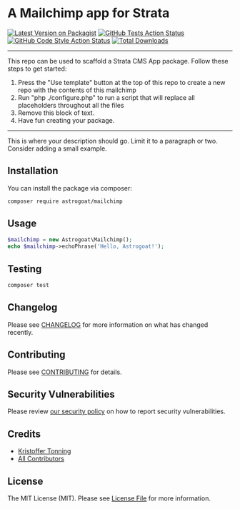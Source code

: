# A Mailchimp app for Strata

[![Latest Version on Packagist](https://img.shields.io/packagist/v/astrogoat/mailchimp.svg?style=flat-square)](https://packagist.org/packages/astrogoat/mailchimp)
[![GitHub Tests Action Status](https://img.shields.io/github/workflow/status/astrogoat/mailchimp/run-tests?label=tests)](https://github.com/astrogoat/mailchimp/actions?query=workflow%3Arun-tests+branch%3Amain)
[![GitHub Code Style Action Status](https://img.shields.io/github/workflow/status/astrogoat/mailchimp/Check%20&%20fix%20styling?label=code%20style)](https://github.com/astrogoat/mailchimp/actions?query=workflow%3A"Check+%26+fix+styling"+branch%3Amain)
[![Total Downloads](https://img.shields.io/packagist/dt/astrogoat/mailchimp.svg?style=flat-square)](https://packagist.org/packages/astrogoat/mailchimp)

---
This repo can be used to scaffold a Strata CMS App package. Follow these steps to get started:

1. Press the "Use template" button at the top of this repo to create a new repo with the contents of this mailchimp
2. Run "php ./configure.php" to run a script that will replace all placeholders throughout all the files
3. Remove this block of text.
4. Have fun creating your package.
---

This is where your description should go. Limit it to a paragraph or two. Consider adding a small example.

## Installation

You can install the package via composer:

```bash
composer require astrogoat/mailchimp
```

## Usage

```php
$mailchimp = new Astrogoat\Mailchimp();
echo $mailchimp->echoPhrase('Hello, Astrogoat!');
```

## Testing

```bash
composer test
```

## Changelog

Please see [CHANGELOG](CHANGELOG.md) for more information on what has changed recently.

## Contributing

Please see [CONTRIBUTING](.github/CONTRIBUTING.md) for details.

## Security Vulnerabilities

Please review [our security policy](../../security/policy) on how to report security vulnerabilities.

## Credits

- [Kristoffer Tonning](https://github.com/tonning)
- [All Contributors](../../contributors)

## License

The MIT License (MIT). Please see [License File](LICENSE.md) for more information.
